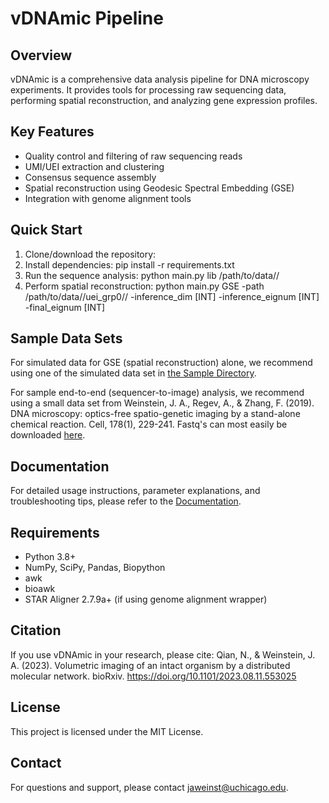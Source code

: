 # vDNAmic Pipeline

## Overview
vDNAmic is a comprehensive data analysis pipeline for DNA microscopy experiments. It provides tools for processing raw sequencing data, performing spatial reconstruction, and analyzing gene expression profiles.

## Key Features
- Quality control and filtering of raw sequencing reads
- UMI/UEI extraction and clustering
- Consensus sequence assembly
- Spatial reconstruction using Geodesic Spectral Embedding (GSE)
- Integration with genome alignment tools

## Quick Start
1. Clone/download the repository:
2. Install dependencies:
pip install -r requirements.txt
3. Run the sequence analysis:
python main.py lib /path/to/data//
4. Perform spatial reconstruction:
python main.py GSE -path /path/to/data//uei_grp0// -inference_dim [INT] -inference_eignum [INT] -final_eignum [INT]

## Sample Data Sets
For simulated data for GSE (spatial reconstruction) alone, we recommend using one of the simulated data set in [the Sample Directory](https://github.com/wlab-bio/vdnamic/tree/main/SAMPLE_DIRECTORY).

For sample end-to-end (sequencer-to-image) analysis, we recommend using a small data set from 
Weinstein, J. A., Regev, A., & Zhang, F. (2019). DNA microscopy: optics-free spatio-genetic imaging by a stand-alone chemical reaction. Cell, 178(1), 229-241. 
Fastq's can most easily be downloaded [here](https://uchicago.box.com/s/go4vhae97to7ozu4nwdcq77eah1tlf6x).

## Documentation
For detailed usage instructions, parameter explanations, and troubleshooting tips, please refer to the [Documentation](https://github.com/wlab-bio/vdnamic/blob/main/vdnamic_documentation.pdf).

## Requirements
- Python 3.8+
- NumPy, SciPy, Pandas, Biopython
- awk
- bioawk
- STAR Aligner 2.7.9a+ (if using genome alignment wrapper)

## Citation
If you use vDNAmic in your research, please cite:
Qian, N., & Weinstein, J. A. (2023). Volumetric imaging of an intact organism by a distributed molecular network. bioRxiv. https://doi.org/10.1101/2023.08.11.553025

## License
This project is licensed under the MIT License.

## Contact
For questions and support, please contact jaweinst@uchicago.edu.
